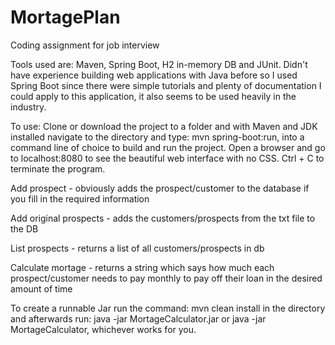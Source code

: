 # MortagePlan
Coding assignment for job interview

Tools used are: Maven, Spring Boot, H2 in-memory DB and JUnit. Didn't have experience building web applications with Java before so I used 
Spring Boot since there were simple tutorials and plenty of documentation I could apply to this application, it also seems to be used
heavily in the industry.

To use:
Clone or download the project to a folder and with Maven and JDK installed navigate to the directory and type: mvn spring-boot:run, into a command line of choice
to build and run the project. Open a browser and go to localhost:8080 to see the beautiful web interface with no CSS. Ctrl + C to terminate the program.

Add prospect - obviously adds the prospect/customer to the database if you fill in the required information

Add original prospects - adds the customers/prospects from the txt file to the DB

List prospects - returns a list of all customers/prospects in db

Calculate mortage - returns a string which says how much each prospect/customer needs to pay monthly to pay off their loan in the desired amount of time

To create a runnable Jar run the command: mvn clean install in the directory and afterwards run: java -jar MortageCalculator.jar or java -jar MortageCalculator, whichever works for you.
